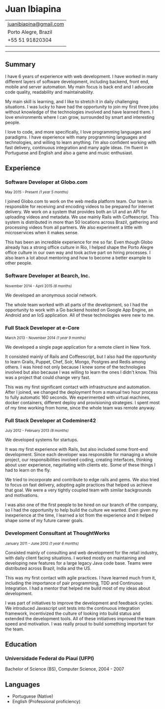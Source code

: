 # Juan Ibiapina

|                         |
|:------------------------|
| juanibiapina@gmail.com  |
| Porto Alegre, Brazil    |
| +55 51 91820304         |
|                         |

---

## Summary

I have 6 years of experience with web development. I have worked in many
different layers of software development, including backend, front end, mobile
and server automation. My main focus is back end and I advocate code quality,
readability and maintainability.

My main skill is learning, and I like to stretch it in daily challenging
situations. I was lucky to have had the opportunity to join my first three jobs
without knowledge of the technologies involved and have learned them. I love
environments where I can grow, surrounded by smart and interesting people.

I love to code, and more specifically, I love programming languages and
paradigms. I have experience with many programming languages and technologies,
and willing to learn anything. I’m also confident working with fast delivery,
continuous integration and many agile ideas. I’m fluent in Portuguese and
English and also a game and music enthusiast.

## Experience

### Software Developer at Globo.com

<small>May 2015 - Present _(1 year 5 months)_</small>

I joined Globo.com to work on the web media platform team. Our team is
responsible for receiving and encoding videos to be prepared for internet
delivery. We work on a system that provides both an UI and an API for uploading
videos and metadata. We use mainly Rails with Coffeescript. This system is
distributed in more than 50 locations across Brazil, gathering and processing
videos from all partners. We also experiment a little with microservices when
it makes sense.

This has been an incredible experience for me so far. Even though Globo already
has a strong office culture in Rio, I helped shape the Porto Alegre office
culture in our own way and took active part on hiring processes. I also learn a
lot about mentoring and how to become a better example to other people.

### Software Developer at Bearch, Inc.

<small>November 2014 - April 2015 _(6 months)_</small>

We developed an anonymous social network.

The whole team worked with all parts of the development, so I had the
opportunity to work with a Go backend hosted on Google App Engine, an Android
and an IoS application. All of these technologies were new to me.

### Full Stack Developer at e-Core

<small>March 2013 - November 2014 _(1 year 9 months)_</small>

We developed a single page application for a remote client in New York.

It consisted mainly of Rails and Coffeescript, but I also had the opportunity
to learn Grails, Puppet, Chef, Solr, Mongo, Postgres and Redis among others. I
was hired not only because I knew some of the technologies involved but also
because I was willing to learn the ones I didn't know. This was a project that
could change very fast.

This was my first significant contact with infrastructure and automation. After
I joined, we changed the deployment from a manual two hour process to fully
automatic 160 seconds. We experimented with virtual machines, docker
containers, different deploy and provisioning strategies. I spent most of my
time working from home, since the whole team was remote anyway.

### Full Stack Developer at Codeminer42

<small>July 2012 - February 2013 _(8 months)_</small>

We developed systems for startups.

It was my first experience with Rails, but also included some front-end
development. Since each developer was responsible for managing a whole project,
our responsibilities involved coding, creating interfaces, thinking about user
experience, negotiating with clients etc. Some of these things I had to learn
on the fly.

We tried to incorporate and contribute to edge rails and gems. We also tried to
focus on fast delivery, adopting agile practices that helped us achieve that
goal. We were a very tightly coupled team with similar backgrounds and
motivations.

I was also one of the first people to be hired on our branch of the company, so
I had the opportunity to help build the culture we wanted. Even given my
inexperience at the time, I learned a lot from the experience and it helped
shape some of my future career goals.

### Development Consultant at ThoughtWorks

<small>January 2011 - June 2012 _(1 year 6 months)_</small>

Consisted mainly of consulting and web development for the retail industry,
with daily client facing situations. I worked mostly on maintaining and
developing new features for a large legacy Java code base. Teams were
distributed across Brazil, India and the US.

This was my first contact with agile practices. I have learned much from it,
including the importance of pair programming, TDD and Continuous Integration. I
had a mentor that helped me build most of my ideas about development.

I was part of initiatives to improve the development and feedback cycles. We
introduced Javascript unit tests into the continuous integration framework,
incentivized the culture of looking into build status and extended the
development tools. All of these initiatives improved the team speed and
motivation. I was really proud to build something important for the team.

## Education

### Universidade Federal do Piauí (UFPI)

Bachelor of Science (BS), Computer Science, 2004 - 2007

## Languages

- Portuguese (Native)
- English (Professional proficiency)

